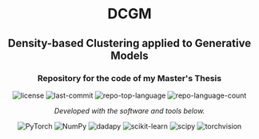 <p align="center">
    <h1 align="center">DCGM</h1>
    <h2 align="center">Density-based Clustering applied to Generative Models</h2>

 <h3 align="center"> Repository for the code of my Master's Thesis </h3>
</p>
<p align="center">
	<img src="https://img.shields.io/github/license/alessimichele/DCGM?style=flat&color=0080ff" alt="license">
	<img src="https://img.shields.io/github/last-commit/alessimichele/DCGM?style=flat&logo=git&logoColor=white&color=0080ff" alt="last-commit">
	<img src="https://img.shields.io/github/languages/top/alessimichele/DCGM?style=flat&color=0080ff" alt="repo-top-language">
	<img src="https://img.shields.io/github/languages/count/alessimichele/DCGM?style=flat&color=0080ff" alt="repo-language-count">
<p>
<p align="center">
		<em>Developed with the software and tools below.</em>
</p>
<p align="center">
  <img src="https://img.shields.io/badge/PyTorch-2.2.2-EE4C2C.svg?style=flat&logo=PyTorch&logoColor=white" alt="PyTorch">
  <img src="https://img.shields.io/badge/NumPy-1.25.2-013243.svg?style=flat&logo=numpy&logoColor=white" alt="NumPy">
	<img src="https://img.shields.io/badge/dadapy-0.2.0-6E6E6E.svg?style=flat" alt="dadapy">
  <img src="https://img.shields.io/badge/scikit_learn-1.4.2-F7931E.svg?style=flat&logo=scikit-learn&logoColor=white" alt="scikit-learn">
<img src="https://img.shields.io/badge/scipy-1.14.1-377EF0.svg?style=flat&logo=scipy&logoColor=white" alt="scipy" <img src="https://img.shields.io/badge/Matplotlib-3.8.4-007ACC.svg?style=flat&logo=matplotlib&logoColor=white" alt="Matplotlib">
<img src="https://img.shields.io/badge/torchvision-0.17.2-EE4C2C.svg?style=flat&logo=PyTorch&logoColor=white" alt="torchvision">
<img src="https://img.shields.io/badge/umap_learn-0.5.6-3D4EAE.svg?style=flat&logo=data:image/png;base64,iVBORw0KGgoAAAANSUhEUgAAAB

</p>
<hr>



